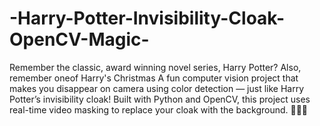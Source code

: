 # -Harry-Potter-Invisibility-Cloak-OpenCV-Magic-
Remember the classic, award winning novel series, Harry Potter?
Also, remember oneof Harry's Christmas
A fun computer vision project that makes you disappear on camera using color detection — just like Harry Potter’s invisibility cloak! Built with Python and OpenCV, this project uses real-time video masking to replace your cloak with the background. 🧙‍♂️✨
